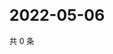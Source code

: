# 2022-05-06

共 0 条

<!-- BEGIN WEIBO -->
<!-- 最后更新时间 Fri May 06 2022 04:18:53 GMT+0800 (China Standard Time) -->

<!-- END WEIBO -->
